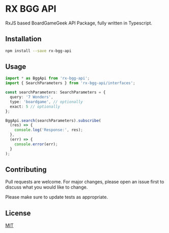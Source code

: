 # RX BGG API

RxJS based BoardGameGeek API Package, fully written in Typescript.

## Installation

```bash
npm install --save rx-bgg-api
```

## Usage

```typescript
import * as BggApi from 'rx-bgg-api';
import { SearchParameters } from 'rx-bgg-api/interfaces';

const searchParameters: SearchParameters = {
  query: '7 Wonders',
  type: 'boardgame', // optionally
  exact: 5 // optionally
};

BggApi.search(searchParameters).subscribe(
  (res) => {
    console.log('Response:', res);
  },
  (err) => {
    console.error(err);
  }
);
```

## Contributing

Pull requests are welcome. For major changes, please open an issue first to discuss what you would like to change.

Please make sure to update tests as appropriate.

## License

[MIT](https://github.com/WanielDeiss/rx-bgg-api/blob/master/LICENSE.md)
